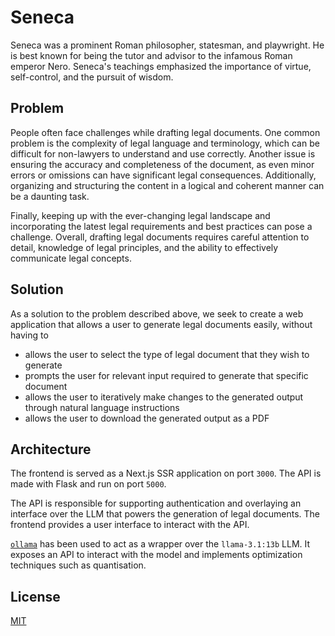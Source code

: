 # Seneca

Seneca was a prominent Roman philosopher, statesman, and playwright. He is best known for being the tutor and advisor to the infamous Roman emperor Nero. Seneca's teachings emphasized the importance of virtue, self-control, and the pursuit of wisdom.

## Problem

People often face challenges while drafting legal documents. One common problem is the complexity of legal language and terminology, which can be difficult for non-lawyers to understand and use correctly. Another issue is ensuring the accuracy and completeness of the document, as even minor errors or omissions can have significant legal consequences. Additionally, organizing and structuring the content in a logical and coherent manner can be a daunting task.

Finally, keeping up with the ever-changing legal landscape and incorporating the latest legal requirements and best practices can pose a challenge. Overall, drafting legal documents requires careful attention to detail, knowledge of legal principles, and the ability to effectively communicate legal concepts.

## Solution

As a solution to the problem described above, we seek to create a web application that allows a user to generate legal documents easily, without having to

- allows the user to select the type of legal document that they wish to generate
- prompts the user for relevant input required to generate that specific document
- allows the user to iteratively make changes to the generated output through natural language instructions
- allows the user to download the generated output as a PDF

## Architecture

The frontend is served as a Next.js SSR application on port `3000`. The API is made with Flask and run on port `5000`.

The API is responsible for supporting authentication and overlaying an interface over the LLM that powers the generation of legal documents. The frontend provides a user interface to interact with the API.

[`ollama`](https://ollama.com/) has been used to act as a wrapper over the `llama-3.1:13b` LLM. It exposes an API to interact with the model and implements optimization techniques such as quantisation.

## License

[MIT](LICENSE)
